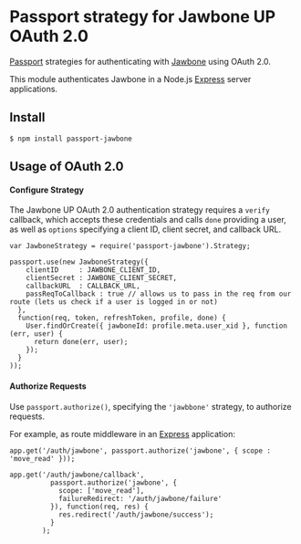 # Passport strategy for Jawbone UP OAuth 2.0

[Passport](http://passportjs.org/) strategies for authenticating with [Jawbone](https://jawbone.com/up)
using OAuth 2.0.

This module authenticates Jawbone in a Node.js [Express](http://expressjs.com/) server applications. 


## Install

    $ npm install passport-jawbone

## Usage of OAuth 2.0

#### Configure Strategy

The Jawbone UP OAuth 2.0 authentication strategy requires a `verify` callback, which
accepts these credentials and calls `done` providing a user, as well as
`options` specifying a client ID, client secret, and callback URL.

```
var JawboneStrategy = require('passport-jawbone').Strategy;

passport.use(new JawboneStrategy({
    clientID     : JAWBONE_CLIENT_ID,
    clientSecret : JAWBONE_CLIENT_SECRET,
    callbackURL  : CALLBACK_URL,
    passReqToCallback : true // allows us to pass in the req from our route (lets us check if a user is logged in or not)
  },
  function(req, token, refreshToken, profile, done) {
    User.findOrCreate({ jawboneId: profile.meta.user_xid }, function (err, user) {
      return done(err, user);
    });
  }
));
```

#### Authorize Requests

Use `passport.authorize()`, specifying the `'jawbbone'` strategy, to
authorize requests.

For example, as route middleware in an [Express](http://expressjs.com/)
application:

```
app.get('/auth/jawbone', passport.authorize('jawbone', { scope : 'move_read' }));

app.get('/auth/jawbone/callback',
		  passport.authorize('jawbone', {
		    scope: ['move_read'],
		    failureRedirect: '/auth/jawbone/failure'
		  }), function(req, res) {
		    res.redirect('/auth/jawbone/success');
		  }
		);
```
